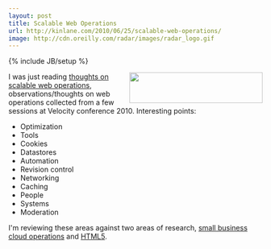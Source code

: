 ```yaml
---
layout: post
title: Scalable Web Operations
url: http://kinlane.com/2010/06/25/scalable-web-operations/
image: http://cdn.oreilly.com/radar/images/radar_logo.gif
---
```

{% include JB/setup %}
<p>
     <img class="alignnone c1" title="Radar Logo" src="http://cdn.oreilly.com/radar/images/radar_logo.gif" alt="" width="264" height="61" align="right" />I was just reading <a href="http://www.royans.net/arch/thoughts-on-scalable-web-operations/?utm_source=feedburner&amp;utm_medium=feed&amp;utm_campaign=Feed%3A+arch+%28Scalable+web+architectures%29&amp;utm_content=Google+Reader">thoughts on scalable web operations</a>, observations/thoughts on web operations collected from a few sessions at Velocity conference 2010. Interesting points:
</p>
<ul class="mainlist">
     <li>Optimization
     </li>
     <li>Tools
     </li>
     <li>Cookies
     </li>
     <li>Datastores
     </li>
     <li>Automation
     </li>
     <li>Revision control
     </li>
     <li>Networking
     </li>
     <li>Caching
     </li>
     <li>People
     </li>
     <li>Systems
     </li>
     <li>Moderation
     </li>
</ul>
<p>
     I'm reviewing these areas against two areas of research, <a href="http://www.kinlane.com/2010/06/amazon-cloud-small-business-setup/">small business cloud operations</a> and <a href="http://www.kinlane.com/category/html-5/">HTML5</a>.
</p>